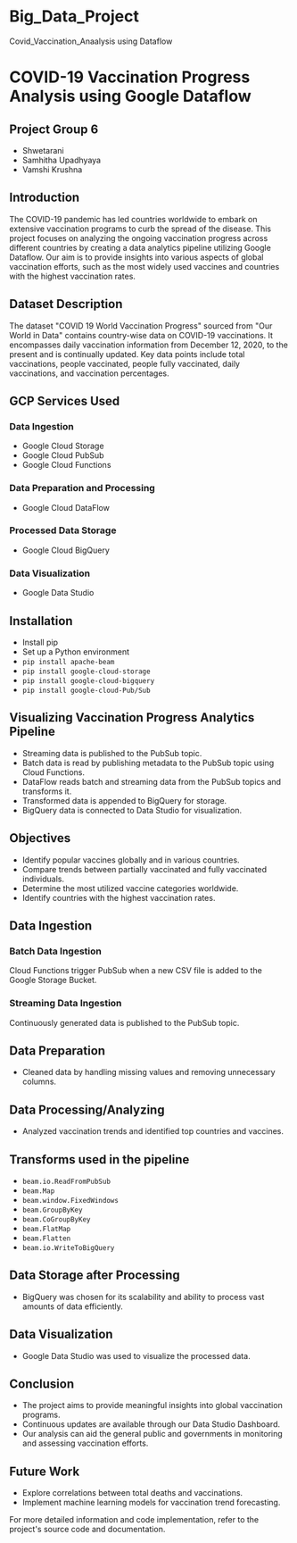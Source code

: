 # Big_Data_Project
Covid_Vaccination_Anaalysis using Dataflow
# COVID-19 Vaccination Progress Analysis using Google Dataflow

## Project Group 6
- Shwetarani
- Samhitha Upadhyaya
- Vamshi Krushna  

## Introduction
The COVID-19 pandemic has led countries worldwide to embark on extensive vaccination programs to curb the spread of the disease. This project focuses on analyzing the ongoing vaccination progress across different countries by creating a data analytics pipeline utilizing Google Dataflow. Our aim is to provide insights into various aspects of global vaccination efforts, such as the most widely used vaccines and countries with the highest vaccination rates.

## Dataset Description
The dataset "COVID 19 World Vaccination Progress" sourced from "Our World in Data" contains country-wise data on COVID-19 vaccinations. It encompasses daily vaccination information from December 12, 2020, to the present and is continually updated. Key data points include total vaccinations, people vaccinated, people fully vaccinated, daily vaccinations, and vaccination percentages.

## GCP Services Used
### Data Ingestion
- Google Cloud Storage
- Google Cloud PubSub
- Google Cloud Functions
### Data Preparation and Processing
- Google Cloud DataFlow
### Processed Data Storage
- Google Cloud BigQuery
### Data Visualization
- Google Data Studio

## Installation
- Install pip
- Set up a Python environment
- `pip install apache-beam`
- `pip install google-cloud-storage`
- `pip install google-cloud-bigquery`
- `pip install google-cloud-Pub/Sub`

## Visualizing Vaccination Progress Analytics Pipeline
- Streaming data is published to the PubSub topic.
- Batch data is read by publishing metadata to the PubSub topic using Cloud Functions.
- DataFlow reads batch and streaming data from the PubSub topics and transforms it.
- Transformed data is appended to BigQuery for storage.
- BigQuery data is connected to Data Studio for visualization.

## Objectives
- Identify popular vaccines globally and in various countries.
- Compare trends between partially vaccinated and fully vaccinated individuals.
- Determine the most utilized vaccine categories worldwide.
- Identify countries with the highest vaccination rates.

## Data Ingestion
### Batch Data Ingestion
Cloud Functions trigger PubSub when a new CSV file is added to the Google Storage Bucket.
### Streaming Data Ingestion
Continuously generated data is published to the PubSub topic.

## Data Preparation
- Cleaned data by handling missing values and removing unnecessary columns.

## Data Processing/Analyzing
- Analyzed vaccination trends and identified top countries and vaccines.

## Transforms used in the pipeline
- `beam.io.ReadFromPubSub`
- `beam.Map`
- `beam.window.FixedWindows`
- `beam.GroupByKey`
- `beam.CoGroupByKey`
- `beam.FlatMap`
- `beam.Flatten`
- `beam.io.WriteToBigQuery`

## Data Storage after Processing
- BigQuery was chosen for its scalability and ability to process vast amounts of data efficiently.

## Data Visualization
- Google Data Studio was used to visualize the processed data.

## Conclusion
- The project aims to provide meaningful insights into global vaccination programs.
- Continuous updates are available through our Data Studio Dashboard.
- Our analysis can aid the general public and governments in monitoring and assessing vaccination efforts.

## Future Work
- Explore correlations between total deaths and vaccinations.
- Implement machine learning models for vaccination trend forecasting.

For more detailed information and code implementation, refer to the project's source code and documentation.
